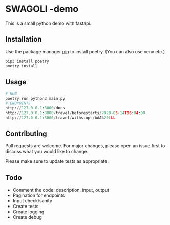 # SWAGOLI -demo

This is a small python demo with fastapi.

## Installation

Use the package manager [pip](https://pip.pypa.io/en/stable/) to install poetry.
(You can also use venv etc.)

```bash
pip3 install poetry
poetry install
```

## Usage

```python
# RUN
poetry run python3 main.py
# ENDPOINTS
http://127.0.0.1:8000/docs
http://127.0.0.1:8000/travel/beforestarts/2020-05-14T06:04:00
http://127.0.0.1:8000/travel/withstops/AAA%20LLL
```

## Contributing
Pull requests are welcome. For major changes, please open an issue first to discuss what you would like to change.

Please make sure to update tests as appropriate.

## Todo

- Comment the code: description, input, output
- Pagination for endpoints
- Input check/sanity
- Create tests
- Create logging
- Create debug
